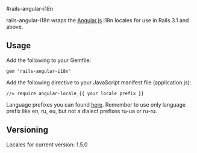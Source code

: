 #rails-angular-i18n

rails-angular-i18n wraps the [Angular.js](http://angularjs.org) i18n locales for use in Rails 3.1 and above.

## Usage

Add the following to your Gemfile:

    gem 'rails-angular-i18n'

Add the following directive to your JavaScript manifest file (application.js):

    //= require angular-locale_{{ your locale prefix }}

Language prefixes you can found [here](https://code.angularjs.org/1.5.0/i18n).
Remember to use only language prefix like en, ru, eu, but not a dialect prefixes ru-ua or ru-ru.

## Versioning

Locales for current version: 1.5.0
